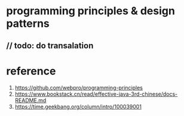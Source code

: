 # programming principles & design patterns

// todo: do transalation
---

# reference

1. https://github.com/webpro/programming-principles
2. https://www.bookstack.cn/read/effective-java-3rd-chinese/docs-README.md
3. https://time.geekbang.org/column/intro/100039001


